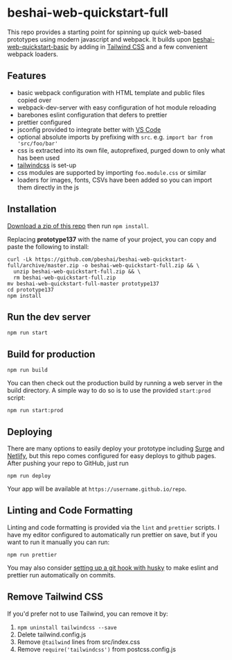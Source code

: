 
# beshai-web-quickstart-full

This repo provides a starting point for spinning up quick web-based prototypes using modern javascript and webpack. It builds upon [beshai-web-quickstart-basic](https://github.com/pbeshai/beshai-web-quickstart-basic) by adding in [Tailwind CSS](https://tailwindcss.com/) and a few convenient webpack loaders.

## Features

* basic webpack configuration with HTML template and public files copied over
* webpack-dev-server with easy configuration of hot module reloading
* barebones eslint configuration that defers to prettier
* prettier configured
* jsconfig provided to integrate better with [VS Code](https://code.visualstudio.com/)
* optional absolute imports by prefixing with `src`. e.g. `import bar from 'src/foo/bar'`
* css is extracted into its own file, autoprefixed, purged down to only what has been used
* [tailwindcss](https://tailwindcss.com/) is set-up
* css modules are supported by importing `foo.module.css` or similar
* loaders for images, fonts, CSVs have been added so you can import them directly in the js


## Installation

[Download a zip of this repo](https://github.com/pbeshai/beshai-web-quickstart-full/archive/master.zip) then run `npm install`.

Replacing **prototype137** with the name of your project, you can copy and paste the following to install:

```shell
curl -Lk https://github.com/pbeshai/beshai-web-quickstart-full/archive/master.zip -o beshai-web-quickstart-full.zip && \
  unzip beshai-web-quickstart-full.zip && \
  rm beshai-web-quickstart-full.zip
mv beshai-web-quickstart-full-master prototype137
cd prototype137
npm install
```

## Run the dev server

```shell
npm run start
```


## Build for production

```shell
npm run build
```

You can then check out the production build by running a web server in the build directory. A simple way to do so is to use the provided `start:prod` script:

```shell
npm run start:prod
```

## Deploying

There are many options to easily deploy your prototype including [Surge](https://surge.sh/) and [Netlify](https://www.netlify.com/), but this repo comes configured for easy deploys to github pages. After pushing your repo to GitHub, just run

```shell
npm run deploy
```

Your app will be available at `https://username.github.io/repo`.


## Linting and Code Formatting

Linting and code formatting is provided via the `lint` and `prettier` scripts. I have my editor configured to automatically run prettier on save, but if you want to run it manually you can run:

```shell
npm run prettier
```

You may also consider [setting up a git hook with husky](https://prettier.io/docs/en/precommit.html) to make eslint and prettier run automatically on commits.


## Remove Tailwind CSS

If you'd prefer not to use Tailwind, you can remove it by:

1. `npm uninstall tailwindcss --save`
2. Delete tailwind.config.js
3. Remove `@tailwind` lines from src/index.css
4. Remove `require('tailwindcss')` from postcss.config.js

